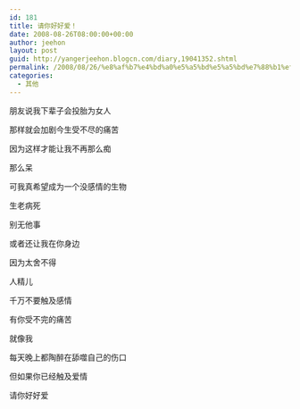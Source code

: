 ```yaml
---
id: 181
title: 请你好好爱！
date: 2008-08-26T08:00:00+00:00
author: jeehon
layout: post
guid: http://yangerjeehon.blogcn.com/diary,19041352.shtml
permalink: /2008/08/26/%e8%af%b7%e4%bd%a0%e5%a5%bd%e5%a5%bd%e7%88%b1%ef%bc%81/
categories:
  - 其他
---
```

朋友说我下辈子会投胎为女人
  
那样就会加剧今生受不尽的痛苦
  
因为这样才能让我不再那么痴
  
那么呆
  
可我真希望成为一个没感情的生物
  
生老病死
  
别无他事
  
或者还让我在你身边
  
因为太舍不得

人精儿
  
千万不要触及感情
  
有你受不完的痛苦
  
就像我
  
每天晚上都陶醉在舔噬自己的伤口
  
但如果你已经触及爱情
  
请你好好爱